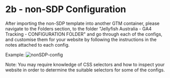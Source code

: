 # **2b - non-SDP Configuration**

After importing the non-SDP template into another GTM container, please navigate to the Folders section, to the folder "Jellyfish Australia - GA4 Tracking - CONFIGURATION FOLDER" and go through each of the configs, and customise them for your website by following the instructions in the notes attached to each config.

Example:
![nonSDP-config](https://user-images.githubusercontent.com/103009401/221052821-5f965c1e-6cfa-4ccc-b7b1-1ade27a38f53.png)

Note: You may require knowledge of CSS selectors and how to inspect your website in order to determine the suitable selectors for some of the configs.

